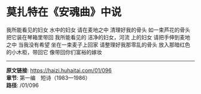 # 莫扎特在《安魂曲》中说

我所能看见的妇女
水中的妇女
请在麦地之中
清理好我的骨头
如一束芦花的骨头
把它装在琴箱里带回
我所能看见的
洁净的妇女，河流
上的妇女
请把手伸到麦地之中
当我没有希望
坐在一束麦子上回家
请整理好我那零乱的骨头
放入那暗红色的小木柜，带回它
像带回你们富裕的嫁妆

---

**原文链接**: https://haizi.huhaitai.com/01/096  
**章节**: 第一编　短诗（1983—1986）  
**路径**: /01/096
